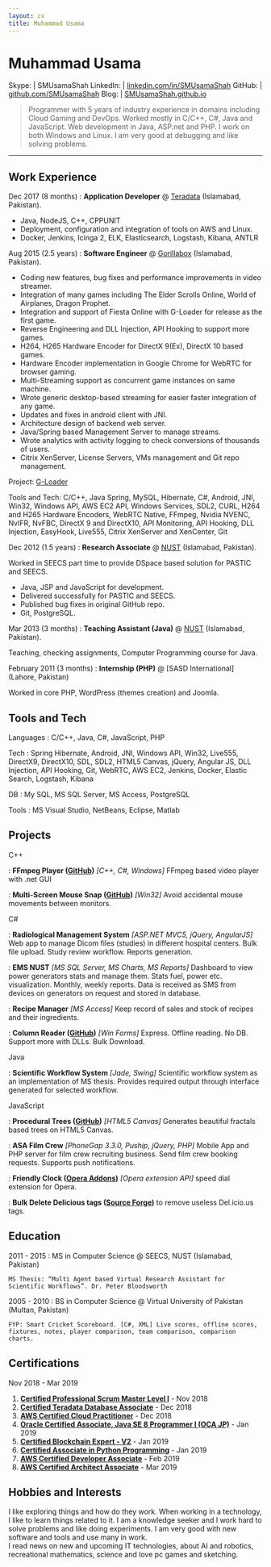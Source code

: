 ```yaml
---
layout: cv
title: Muhammad Usama
---
```


Muhammad Usama
=========================

Skype:    | SMUsamaShah
LinkedIn: | [linkedin.com/in/SMUsamaShah](https://linkedin.com/in/SMUsamaShah)
GitHub:   | [github.com/SMUsamaShah](https://github.com/SMUsamaShah)
Blog:     | [SMUsamaShah.github.io](https://SMUsamaShah.github.io)


<!-- >  **Software Engineer**
> 
>  Specialties: C, C++, Java, C#, JavaScript, Windows
>  Masters in Computer Science 
> 
> Software Developer with 3+ years of experience in languages including C/C++, C#, Java and JavaScript. Web development experience in Java Spring, ASP.net and PHP. My favorite development platform is Windows and I can also work on Linux distributions. I am very good at debugging and like solving problems. -->

> Programmer with 5 years of industry experience in domains including Cloud Gaming and DevOps.
> Worked mostly in C/C++, C#, Java and JavaScript. Web development in Java, ASP.net and PHP. I work on
> both Windows and Linux. I am very good at debugging and like solving problems.

----

Work Experience
--------------------

Dec 2017 
(8 months)
: **Application Developer** @ [Teradata](https://www.teradata.com/) (Islamabad, Pakistan).  
  
  - Java, NodeJS, C++, CPPUNIT
  -	Deployment, configuration and integration of tools on AWS and Linux. 
  -	Docker, Jenkins, Icinga 2, ELK, Elasticsearch, Logstash, Kibana, ANTLR


Aug 2015 
(2.5 years)
: **Software Engineer** @ [Gorillabox](https://www.gorillabox.net/) (Islamabad, Pakistan).  
  
  - Coding new features, bug fixes and performance improvements in video streamer.
  - Integration of many games including The Elder Scrolls Online, World of Airplanes, Dragon Prophet.
  - Integration and support of Fiesta Online with G-Loader for release as the first game.
  - Reverse Engineering and DLL Injection, API Hooking to support more games.
  - H264, H265 Hardware Encoder for DirectX 9(Ex), DirectX 10 based games.
  - Hardware Encoder implementation in Google Chrome for WebRTC for browser gaming.
  - Multi-Streaming support as concurrent game instances on same machine.
  - Wrote generic desktop-based streaming for easier faster integration of any game.
  - Updates and fixes in android client with JNI.
  - Architecture design of backend web server.
  - Java/Spring based Management Server to manage streams.
  - Wrote analytics with activity logging to check conversions of thousands of users.
  - Citrix XenServer, License Servers, VMs management and Git repo management.
  
  Project: [G-Loader](https://en.gamigo.com/corporate/gamigo-games/gorillabox-brings-its-successful-g-loader-technology-to-the-us-market-in-time-for-game-connection/)

  Tools and Tech: 
  C/C++, Java Spring, MySQL, Hibernate, C#, Android, JNI, Win32, Windows API, AWS EC2 API, Windows Services, SDL2, CURL, H264 and H265 Hardware Encoders, WebRTC Native, FFmpeg, Nvidia NVENC, NvIFR, NvFBC, DirectX 9 and DirectX10, API Monitoring, API Hooking, DLL Injection, EasyHook, Live555, Citrix XenServer and XenCenter, Git


Dec 2012 
(1.5 years)
: **Research Associate** @ [NUST](http://seecs.nust.edu.pk/) (Islamabad, Pakistan).

  Worked in SEECS part time to provide DSpace based solution for PASTIC and SEECS. 
  -  Java, JSP and JavaScript for development. 
  -  Delivered successfully for PASTIC and SEECS. 
  -  Published bug fixes in original GitHub repo. 
  -  Git, PostgreSQL.


Mar 2013 
(3 months)
: **Teaching Assistant (Java)** @ [NUST](http://seecs.nust.edu.pk/) (Islamabad, Pakistan).

  Teaching, checking assignments, Computer Programming course for Java. 
    

February 2011 
(3 months) 
: **Internship (PHP)** @ [SASD International] (Lahore, Pakistan)

  Worked in core PHP, WordPress (themes creation) and Joomla.


Tools and Tech
--------------

Languages
: C/C++, Java, C#, JavaScript, PHP 

Tech
: Spring Hibernate, Android, JNI, Windows API, Win32, Live555, DirectX9, DirectX10, SDL, SDL2, HTML5 Canvas, jQuery, Angular JS, DLL Injection, API Hooking, Git, WebRTC, AWS EC2, Jenkins, Docker, Elastic Search, Logstash, Kibana

DB
: My SQL, MS SQL Server, MS Access, PostgreSQL 

Tools
: MS Visual Studio, NetBeans, Eclipse, Matlab 
    

Projects
--------
C++ 

: **FFmpeg Player ([GitHub](https://github.com/SMUsamaShah/FFmpegCapturePlayer))** *[C++, C#, Windows]* FFmpeg based video player with .net GUI

: **Multi-Screen Mouse Snap ([GitHub](https://github.com/SMUsamaShah/WindowsMultiscreenMouseSnap))** *[Win32]* Avoid accidental mouse movements between monitors. 

C# 

: **Radiological Management System** *[ASP.NET MVC5, jQuery, AngularJS]* Web app to manage Dicom files (studies) in different hospital centers. Bulk file upload. Study review workflow. Reports generation.

: **EMS NUST** *[MS SQL Server, MS Charts, MS Reports]* Dashboard to view power generators stats and manage them. Stats fuel, power etc. visualization. Monthly, weekly reports. Data is received as SMS from devices on generators on request and stored in database. 

: **Recipe Manager**  *[MS Access]* Keep record of sales and stock of recipes and their ingredients. 

: **Column Reader ([GitHub](https://github.com/SMUsamaShah/UrduColumnsReader))** *[Win Forms]* Express. Offline reading. No DB. Support more with DLLs. Bulk Download.

Java 

: **Scientific Workflow System**  *[Jade, Swing]* Scientific workflow system as an implementation of MS thesis. Provides required output through interface generated for selected workflow. 

JavaScript

: **Procedural Trees ([GitHub](https://github.com/SMUsamaShah/ProceduralTrees))** *[HTML5 Canvas]* Generates beautiful fractals based trees on HTML5 Canvas. 

: **ASA Film Crew** *[PhoneGap 3.3.0, Puship, jQuery, PHP]* Mobile App and PHP server for film crew recruiting business. Send film crew booking requests. Supports push notifications. 

: **Friendly Clock ([Opera Addons](https://addons.opera.com/en/extensions/details/friendly-clock-speed-dial-extension-analog/))** *[Opera extension API]* speed dial extension for Opera. 

: **Bulk Delete Delicious tags ([Source Forge](https://sourceforge.net/p/bulkdeletedelic/wiki/Home/))** to remove useless Del.icio.us tags.

Education
---------

2011 - 2015
: MS in Computer Science @ SEECS, NUST (Islamabad, Pakistan)

    MS Thesis: “Multi Agent based Virtual Research Assistant for Scientific Workflows”. Dr. Peter Bloodsworth

2005 - 2010
: BS in Computer Science @ Virtual University of Pakistan (Multan, Pakistan)

    FYP: Smart Cricket Scoreboard. [C#, XML] Live scores, offline scores, fixtures, notes, player comparison, team comparison, comparison charts.

Certifications
--------------

Nov 2018 - Mar 2019

 1. **[Certified Professional Scrum Master Level I](https://www.scrum.org/user/418093)** - Nov 2018
 2. **[Certified Teradata Database Associate](https://www.youracclaim.com/badges/05ecd41b-9e04-4578-a3ca-e0fa2ed5d139/linked_in_profile)** - Dec 2018
 3. **[AWS Certified Cloud Practitioner](https://www.certmetrics.com/amazon/public/badge.aspx?i=9&t=c&d=2018-12-12&ci=AWS00675761)** - Dec 2018
 4. **[Oracle Certified Associate, Java SE 8 Programmer I (OCA JP)](https://www.youracclaim.com/badges/75dbad93-d202-4096-8386-7f32d0bac43b/linked_in_profile)** - Jan 2019
 5. **[Certified Blockchain Expert - V2](https://www.credential.net/i08pekyn)** - Jan 2019
 6. **[Certified Associate in Python Programming](https://edu.openedg.org/certificates/verify/YoCN.Bwr9.fDC3)** - Jan 2019
 7. **[AWS Certified Developer Associate](https://www.certmetrics.com/amazon/public/badge.aspx?i=2&t=c&d=2019-02-22&ci=AWS00675761)** - Feb 2019
 8. **[AWS Certified Architect Associate](https://www.certmetrics.com/amazon/public/badge.aspx?i=2&t=c&d=2019-02-22&ci=AWS00675761)** - Mar 2019

Hobbies and Interests
---------------------

I like exploring things and how do they work. When working in a technology, I like to learn things related to it. I am a knowledge seeker and I work hard to solve problems and like doing experiments. I am very good with new software and tools and use many in work.  
I read news on new and upcoming IT technologies, about AI and robotics, recreational mathematics, science and love pc games and sketching. 
